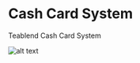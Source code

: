 # Cash Card System
Teablend Cash Card System

![alt text](https://github.com/hordsmaykill/Cash-Card-System/blob/master/teablendcafe/Resources/sublogo.jpg "Teablend Logo")
